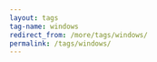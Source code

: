 ```yaml
---
layout: tags
tag-name: windows
redirect_from: /more/tags/windows/
permalink: /tags/windows/
---
```

